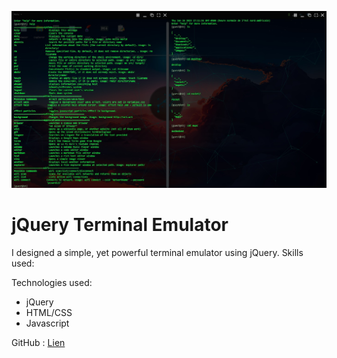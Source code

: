 ![terminal](/static/images/terminal.jpg)

# jQuery Terminal Emulator
I designed a simple, yet powerful terminal emulator using jQuery. Skills used:

Technologies used:
- jQuery
- HTML/CSS
- Javascript

GitHub : [Lien](https://github.com/gultar/tundraos)